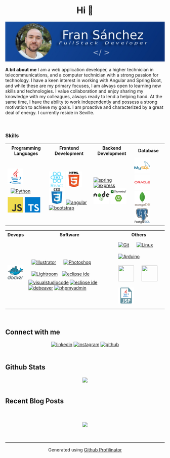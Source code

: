 

<h1 align="center">Hi 👋</h1>


![banner](https://github.com/sbFranj/RecursosGraficos/blob/main/banner2024.png)


**A bit about me**
I am a web application developer, a higher technician in telecommunications, and a computer technician with a strong passion for technology. I have a keen interest in working with Angular and Spring Boot, and while these are my primary focuses, I am always open to learning new skills and technologies. I value collaboration and enjoy sharing my knowledge with my colleagues, always ready to lend a helping hand. At the same time, I have the ability to work independently and possess a strong motivation to achieve my goals. I am proactive and characterized by a great deal of energy. I currently reside in Seville.


<br/>  

###  Skills

<table>
  <tr>
    <th>Programming Languages</th>
    <th>Frontend Development</th>
    <th>Backend Development</th>
    <th>Database</th>
  </tr>
  <tr>
    <td> <!-- Programming Languages -->
      <a href="https://www.java.com" target="_blank" rel="noreferrer">
        <img src="https://raw.githubusercontent.com/devicons/devicon/master/icons/java/java-original.svg" alt="java" width="50" height=50"/></a>
      <a href="https://www.python.org/" target="_blank">
        <img style="margin: 10px" src="https://upload.wikimedia.org/wikipedia/commons/thumb/0/0a/Python.svg/640px-Python.svg.png" alt="Python" width="50" height=50" /></a>  
      <a href="https://developer.mozilla.org/en-US/docs/Web/JavaScript" target="_blank" rel="noreferrer">
        <img src="https://raw.githubusercontent.com/devicons/devicon/master/icons/javascript/javascript-original.svg" alt="javascript" width="50" height=50" /></a> 
      <a href="https://www.typescriptlang.org/" target="_blank" rel="noreferrer"> 
        <img src="https://raw.githubusercontent.com/devicons/devicon/master/icons/typescript/typescript-original.svg" alt="typescript" width="50" height=50"/></a>
    </td><!-- Programming Languages END-->
    <td><!-- Frontend Development -->
      <a href="https://reactjs.org/" target="_blank" rel="noreferrer"> 
        <img src="https://raw.githubusercontent.com/devicons/devicon/master/icons/react/react-original-wordmark.svg" alt="react" width="50" height=50"/></a> 
      <a href="https://www.w3.org/html/" target="_blank" rel="noreferrer"> 
        <img src="https://raw.githubusercontent.com/devicons/devicon/master/icons/html5/html5-original-wordmark.svg" alt="html5" width="50" height=50"/></a> 
      <a href="https://www.w3schools.com/css/" target="_blank" rel="noreferrer"> 
        <img src="https://raw.githubusercontent.com/devicons/devicon/master/icons/css3/css3-original-wordmark.svg" alt="css3" width="50" height=50"/></a>
      <a href="https://angular.io" target="_blank" rel="noreferrer">
        <img src="https://angular.io/assets/images/logos/angular/angular.svg" alt="angular" width="50" height=50"/></a> 
      <a  href="https://getbootstrap.com" target="_blank" rel="noreferrer">
        <img src="https://upload.wikimedia.org/wikipedia/commons/thumb/b/b2/Bootstrap_logo.svg/800px-Bootstrap_logo.svg.png" alt="bootstrap" width="50" height=45"/></a>
    </td><!-- Frontend Development END-->
    <td><!--Backend Development-->
      <a href="https://spring.io/" target="_blank" rel="noreferrer">
        <img src="https://www.vectorlogo.zone/logos/springio/springio-icon.svg" alt="spring" width="50" height=50"/></a> 
      <a href="https://expressjs.com" target="_blank" rel="noreferrer">
        <img src="https://fransanchez.vercel.app/assets/logos/express-js.png" alt="express" width="50" height=50"/></a> 
      <a href="https://nodejs.org" target="_blank" rel="noreferrer">
        <img src="https://raw.githubusercontent.com/devicons/devicon/master/icons/nodejs/nodejs-original-wordmark.svg" alt="nodejs" width="50" height=50"/></a>
      <a href="https://www.thymeleaf.org/" target="_blank" rel="noreferrer">
        <img src="https://github.com/sbFranj/RecursosGraficos/blob/main/thymeleaf.png" alt="thymeleaf" width="50" height=50"/>
      </a>
    </td><!-- Backend Development EDN -->
    <td><!-- Database-->
      <a href="https://www.mysql.com/" target="_blank" rel="noreferrer">
        <img src="https://raw.githubusercontent.com/devicons/devicon/master/icons/mysql/mysql-original-wordmark.svg" alt="mysql" width="50" height=50"/></a> 
      <a href="https://www.oracle.com/" target="_blank" rel="noreferrer">
        <img src="https://raw.githubusercontent.com/devicons/devicon/master/icons/oracle/oracle-original.svg" alt="oracle" width="50" height=50"/></a>
      <a href="https://www.mongodb.com/" target="_blank" rel="noreferrer">
        <img src="https://raw.githubusercontent.com/devicons/devicon/master/icons/mongodb/mongodb-original-wordmark.svg" alt="mongodb" width="50" height=50"/></a>
      <a href="https://www.postgresql.org" target="_blank" rel="noreferrer">
        <img src="https://raw.githubusercontent.com/devicons/devicon/master/icons/postgresql/postgresql-original-wordmark.svg" alt="postgresql" width="50" height=50"/></a>
    </td><!-- Database-->
  </tr> 
</table>

<table>
   <tr>
    <th>Devops</th>
    <th>Software</th>
    <th>Others</th>
   </tr>
  <tr>
    <td><!--Devops -->
      <a href="https://www.docker.com/" target="_blank" rel="noreferrer">
        <img src="https://raw.githubusercontent.com/devicons/devicon/master/icons/docker/docker-original-wordmark.svg" alt="docker" width="50" height=50"/></a> 
    </td><!--Devops END-->
    <td><!--Software -->
      <a href="https://www.adobe.com/in/products/illustrator.html" target="_blank">
        <img style="margin: 10px" src="https://profilinator.rishav.dev/skills-assets/adobe_illustrator-icon.svg" alt="Illustrator" width="50" height=50" /></a>  
      <a href="https://www.adobe.com/in/products/photoshop.html" target="_blank">
        <img style="margin: 10px" src="https://profilinator.rishav.dev/skills-assets/photoshop-plain.svg" alt="Photoshop" width="50" height=50" /></a>  
      <a href="https://www.adobe.com/products/photoshop-lightroom.html" target="_blank">
        <img style="margin: 10px" src="https://profilinator.rishav.dev/skills-assets/lightroom.png" alt="Lightroom" width="50" height=50" /></a>
      <a href="https://eclipseide.org/" target="_blank">
        <img src="https://cdn.freebiesupply.com/logos/large/2x/eclipse-11-logo-svg-vector.svg" alt="eclipse ide" width="50" height=50"></a>
      <a href="https://code.visualstudio.com/" target="_blank">
        <img src="https://upload.wikimedia.org/wikipedia/commons/thumb/9/9a/Visual_Studio_Code_1.35_icon.svg/512px-Visual_Studio_Code_1.35_icon.svg.png" alt="visualstudiocode" width="50" height=50"></a>
      <a href="https://www.figma.com/es-es/" target="_blank">
        <img src="https://upload.wikimedia.org/wikipedia/commons/3/33/Figma-logo.svg" alt="eclipse ide" width="50" height=50"></a>
      <a href="https://dbeaver.io/" target="_blank">
        <img src="https://upload.wikimedia.org/wikipedia/commons/b/b5/DBeaver_logo.svg" alt="debeaver" width="50" height=50"></a>
      <a href="https://www.phpmyadmin.net/" target="_blank">
        <img src="https://www.kreaweb.be/wp-content/uploads/2023/03/phpmyadmin.webp" alt="phpmyadmin" width="50" height=50"></a>
    </td><!--Software END-->
    <td><!-- Others -->
      <a href="https://github.com/" target="_blank">
        <img style="margin: 10px" src="https://profilinator.rishav.dev/skills-assets/git-scm-icon.svg" alt="Git" width="50" height=50" /></a>  
      <a href="https://www.linux.org/" target="_blank">
        <img style="margin: 10px" src="https://profilinator.rishav.dev/skills-assets/linux-original.svg" alt="Linux" width="50" height=50" /></a>  
      <a href="https://www.arduino.cc/" target="_blank">
        <img style="margin: 10px" src="https://profilinator.rishav.dev/skills-assets/arduino.png" alt="Arduino" width="50" height=50" /></a>
      <a href="https://es.wikipedia.org/wiki/Extensible_Markup_Language" target="_blank">
        <img style="margin: 10px" src="https://fransanchez.vercel.app/assets/logos/xml.svg" alt="" width="50" height=50" /></a>
      <a href="https://www.oracle.com/es/database/what-is-json/#:~:text=JSON%20no%20es%20un%20archivo,entre%20aplicaciones%20web%20y%20servidores." target="_blank">
        <img style="margin: 10px" src="https://cdn-icons-png.freepik.com/512/136/136525.png" alt="" width="50" height=50" /></a>
      <a href="https://es.wikipedia.org/wiki/JavaServer_Pages" target="_blank">
        <img style="margin: 10px" src="https://github.com/sbFranj/RecursosGraficos/blob/main/jsp.png" alt="" width="50" height=50" /></a>
    </td><!-- Others END-->
  </tr>
</table>

<br/>  

## Connect with me  
<div align="center">
<a href="www.linkedin.com/in/franjsanchezben" target="_blank">
<img src=https://img.shields.io/badge/linkedin-%231E77B5.svg?&style=for-the-badge&logo=linkedin&logoColor=white alt=linkedin style="margin-bottom: 5px;" /></a>
<a href="https://instagram.com/d.rhepair/" target="_blank">
<img src=https://img.shields.io/badge/instagram-%23000000.svg?&style=for-the-badge&logo=instagram&logoColor=white alt=instagram style="margin-bottom: 5px;" /></a>
<a href="https://github.com/sbFranj" target="_blank">
<img src=https://img.shields.io/badge/github-%2324292e.svg?&style=for-the-badge&logo=github&logoColor=white alt=github style="margin-bottom: 5px;" /></a>  
</div>  
  

<br/>  


## Github Stats  
<div align="center"><img src="https://github-readme-stats.vercel.app/api?username=sbFranj&show_icons=true&count_private=true&hide_border=true" align="center" /></div>  

<br/>  


## Recent Blog Posts  
  

<br/>  

  

<br/>  

<div align="center">
<img src="https://komarev.com/ghpvc/?username=sbFranj&&style=flat-square" align="center" />
</div>  
  

<br/>  


<br />

----
<div align="center">Generated using <a href="https://profilinator.rishav.dev/" target="_blank">Github Profilinator</a></div>
